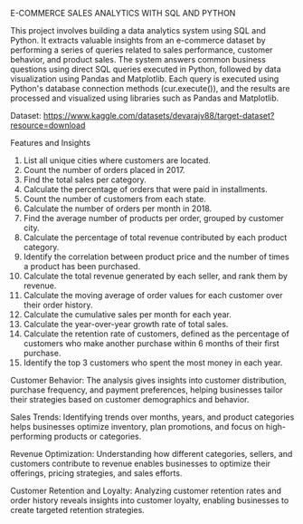 E-COMMERCE SALES ANALYTICS WITH SQL AND PYTHON	

This project involves building a data analytics system using SQL and Python. It extracts valuable insights from an e-commerce dataset by performing a series of queries related to sales performance, customer behavior, and product sales. The system answers common business questions using direct SQL queries executed in Python, followed by data visualization using Pandas and Matplotlib.
Each query is executed using Python's database connection methods (cur.execute()), and the results are processed and visualized using libraries such as Pandas and Matplotlib.

Dataset: https://www.kaggle.com/datasets/devarajv88/target-dataset?resource=download

Features and Insights
1. List all unique cities where customers are located.
2. Count the number of orders placed in 2017.
3. Find the total sales per category.
4. Calculate the percentage of orders that were paid in installments.
5. Count the number of customers from each state.
6. Calculate the number of orders per month in 2018.
7. Find the average number of products per order, grouped by customer city.
8. Calculate the percentage of total revenue contributed by each product category.
9. Identify the correlation between product price and the number of times a product has been purchased.
10. Calculate the total revenue generated by each seller, and rank them by revenue.
11. Calculate the moving average of order values for each customer over their order history.
12. Calculate the cumulative sales per month for each year.
13. Calculate the year-over-year growth rate of total sales.
14. Calculate the retention rate of customers, defined as the percentage of customers who make another purchase within 6 months of their first purchase.
15. Identify the top 3 customers who spent the most money in each year.

Customer Behavior: The analysis gives insights into customer distribution, purchase frequency, and payment preferences, helping businesses tailor their strategies based on customer demographics and behavior.

Sales Trends: Identifying trends over months, years, and product categories helps businesses optimize inventory, plan promotions, and focus on high-performing products or categories.

Revenue Optimization: Understanding how different categories, sellers, and customers contribute to revenue enables businesses to optimize their offerings, pricing strategies, and sales efforts.

Customer Retention and Loyalty: Analyzing customer retention rates and order history reveals insights into customer loyalty, enabling businesses to create targeted retention strategies.
